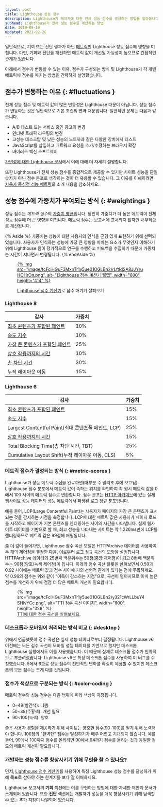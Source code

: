 ```yaml
---
layout: post
title: Lighthouse 성능 점수
description: Lighthouse가 페이지에 대한 전체 성능 점수를 생성하는 방법을 알아봅니다.
subhead: Lighthouse가 전체 성능 점수를 계산하는 방법
date: 2019-09-19
updated: 2021-02-26
---
```


일반적으로, 기회 또는 진단 결과가 아닌 [메트릭](/lighthouse-performance/#metrics)만 Lighthouse 성능 점수에 영향을 미칩니다. 다만, 기회와 진단을 개선하면 메트릭 값이 개선될 가능성이 높으므로 간접적인 관계가 있습니다.

아래에서 점수가 변동할 수 있는 이유, 점수가 구성되는 방식 및 Lighthouse가 각 개별 메트릭에 점수를 매기는 방법을 간략하게 설명했습니다.

## 점수가 변동하는 이유 {: #fluctuations }

전체 성능 점수 및 메트릭 값의 많은 변동성은 Lighthouse 때문이 아닙니다. 성능 점수가 변동하는 것은 일반적으로 기본 조건의 변화 때문입니다. 일반적인 문제는 다음과 같습니다.

- A/B 테스트 또는 서비스 중인 광고의 변경
- 인터넷 트래픽 라우팅의 변경
- 고성능 데스크탑 및 낮은 성능의 노트북과 같은 다양한 장치에서 테스트
- JavaScript를 삽입하고 네트워크 요청을 추가/수정하는 브라우저 확장
- 바이러스 백신 소프트웨어

[가변성에 대한 Lighthouse 문서](https://github.com/GoogleChrome/lighthouse/blob/master/docs/variability.md)에서 이에 대해 더 자세히 설명합니다.

또한 Lighthouse가 전체 성능 점수를 종합적으로 제공할 수 있지만 사이트 성능을 단일 숫자가 아닌 점수 분포로 생각하는 것이 더 유용할 수 있습니다. 그 이유를 이해하려면 [사용자 중심적 성능 메트릭](/user-centric-performance-metrics/)의 소개 내용을 참조하세요.

## 성능 점수에 가중치가 부여되는 방식 {: #weightings }

성능 점수는 *메트릭 점수*의 [가중치 평균](https://www.wikihow.com/Calculate-Weighted-Average#Weighted_Averages_without_Percentages_sub)입니다. 당연히 가중치가 더 높은 메트릭이 전체 성능 점수에 더 큰 영향을 미칩니다. 메트릭 점수는 보고서에 표시되지 않지만 내부적으로 계산됩니다.

{% Aside %} 가중치는 성능에 대한 사용자의 인식을 균형 있게 표현하기 위해 선택되었습니다. 사용자가 인식하는 성능에 가장 큰 영향을 미치는 요소가 무엇인지 이해하기 위해 Lighthouse 팀이 정기적으로 연구를 수행하고 피드백을 수집하기 때문에 가중치는 시간이 지나면서 변경됩니다. {% endAside %}

<figure>
  <p data-md-type="paragraph"><a href="https://googlechrome.github.io/lighthouse/scorecalc/">     {% Img src="image/tcFciHGuF3MxnTr1y5ue01OGLBn2/rLftIdSA8JJYruHOHrOn.png", alt="Lighthouse 점수 계산기 웹앱", width="600", height="414" %}   </a></p>
  <figcaption><a href="https://googlechrome.github.io/lighthouse/scorecalc/">Lighthouse 점수 계산기</a>로 점수 매기기 살펴보기</figcaption></figure>

### Lighthouse 8

<div class="table-wrapper scrollbar">
  <table>
    <thead>
      <tr>
        <th>감사</th>
        <th>가중치</th>
      </tr>
    </thead>
    <tbody>
      <tr>
        <td><a href="/first-contentful-paint/">최초 콘텐츠가 포함된 페인트</a></td>
        <td>10%</td>
      </tr>
      <tr>
        <td><a href="/speed-index/">속도 지수</a></td>
        <td>10%</td>
      </tr>
      <tr>
        <td><a href="/lcp/">가장 큰 콘텐츠가 포함된 페인트</a></td>
        <td>25%</td>
      </tr>
      <tr>
        <td><a href="/interactive/">상호 작용까지의 시간</a></td>
        <td>10%</td>
      </tr>
      <tr>
        <td><a href="/lighthouse-total-blocking-time/">총 차단 시간</a></td>
        <td>30%</td>
      </tr>
      <tr>
        <td><a href="/cls/">누적 레이아웃 이동</a></td>
        <td>15%</td>
      </tr>
    </tbody>
  </table>
</div>

### Lighthouse 6

<div class="table-wrapper scrollbar">
  <table>
    <thead>
      <tr>
        <th>감사</th>
        <th>가중치</th>
      </tr>
    </thead>
    <tbody>
      <tr>
        <td><a href="/first-contentful-paint/">최초 콘텐츠가 포함된 페인트</a></td>
        <td>15%</td>
      </tr>
      <tr>
        <td><a href="/speed-index/">속도 지수</a></td>
        <td>15%</td>
      </tr>
      <tr>
        <td>Largest Contentful Paint(최대 콘텐츠풀 페인트, LCP)</td>
        <td>25%</td>
      </tr>
      <tr>
        <td><a href="/interactive/">상호 작용까지의 시간</a></td>
        <td>15%</td>
      </tr>
      <tr>
        <td>Total Blocking Time(총 차단 시간, TBT)</td>
        <td>25%</td>
      </tr>
      <tr>
        <td>Cumulative Layout Shift(누적 레이아웃 이동, CLS)</td>
        <td>5%</td>
      </tr>
    </tbody>
  </table>
</div>

### 메트릭 점수가 결정되는 방식 {: #metric-scores }

Lighthouse가 성능 메트릭 수집을 완료하면(대부분 수 밀리초 후에 보고됨) Lighthouse 점수 분포에서 메트릭 값이 속하는 위치를 확인하여 각 원시 메트릭 값을 0에서 100 사이의 메트릭 점수로 변환합니다. 점수 분포는 [HTTP 아카이브](https://httparchive.org/)에 있는 실제 웹사이트 성능 데이터의 성능 메트릭에서 파생된 로그 정규 분포입니다.

예를 들어, LCP(Large Contentful Paint)는 사용자가 페이지의 가장 큰 콘텐츠가 표시되는 것을 감지하는 시점을 측정합니다. LCP에 대한 메트릭 값은 사용자가 페이지 로드를 시작하고 페이지가 기본 콘텐츠를 렌더링하는 사이의 시간을 나타냅니다. 실제 웹사이트 데이터를 기반으로 할 때, 최고 성능을 나타내는 사이트는 약 1,220ms만에 LCP를 렌더링하므로 메트릭 값은 99점에 매핑됩니다.

좀 더 깊이 들어가면, Lighthouse 점수 곡선 모델은 HTTPArchive 데이터를 사용하여 두 개의 제어점을 결정한 다음, 이로부터 [로그 정규](https://en.wikipedia.org/wiki/Weber%E2%80%93Fechner_law) 곡선의 모양을 설정합니다. HTTPArchive 데이터의 25번째 백분위수는 50점(중앙 제어점)이 되고 8번째 백분위수는 90점(양호/녹색 제어점)이 됩니다. 아래의 점수 곡선 플롯을 살펴보면서 0.50과 0.92 사이에는 메트릭 값과 점수 사이에 거의 선형적 관계가 있다는 점에 주목하세요. 약 0.96의 점수는 위와 같이 "이득이 감소하는 지점"으로, 곡선이 멀어지므로 이미 높은 점수를 개선하기 위해 점점 더 많은 메트릭 개선이 필요합니다.

<figure>{% Img src="image/tcFciHGuF3MxnTr1y5ue01OGLBn2/y321cWrLLbuY4SHlvYCc.png", alt="TTI 점수 곡선 이미지", width="600", height="329" %}<figcaption> <a href="https://www.desmos.com/calculator/o98tbeyt1t">TTI에 대한 점수 곡선을 살펴보세요</a>.</figcaption></figure>

### 데스크톱과 모바일이 처리되는 방식 비교 {: #desktop }

위에서 언급했듯이 점수 곡선은 실제 성능 데이터로부터 결정됩니다. Lighthouse v6 이전에는 모든 점수 곡선이 모바일 성능 데이터를 기반으로 했지만 데스크톱 Lighthouse 실행에서도 이를 사용했습니다. 이 때문에 실제로 데스크톱 점수가 인위적으로 부풀려졌습니다. Lighthouse v6은 특정 데스크톱 점수를 사용하여 이 버그를 수정했습니다. 5에서 6으로 성능 점수의 전반적인 변화를 확실히 예상할 수 있지만 데스크톱의 모든 점수는 크게 다를 것입니다.

### 점수가 색상으로 구분되는 방식 {: #color-coding }

메트릭 점수와 성능 점수는 다음 범위에 따라 색상이 지정됩니다.

- 0~49(빨간색): 나쁨
- 50~89(주황색): 개선 필요
- 90~100(녹색): 양호

좋은 사용자 경험을 제공하기 위해 사이트는 양호한 점수(90-100)를 얻기 위해 노력해야 합니다. 100점의 "완벽한" 점수는 달성하기가 매우 어렵고 기대되지 않습니다. 예를 들어, 99에서 100까지 점수를 올리려면 90에서 94까지 점수를 올리는 것과 동일한 정도의 메트릭 개선이 필요합니다.

### 개발자는 성능 점수를 향상시키기 위해 무엇을 할 수 있나요?

먼저, [Lighthouse 점수 계산기](https://googlechrome.github.io/lighthouse/scorecalc/)를 사용하여 특정 Lighthouse 성능 점수를 달성하기 위해 목표로 삼아야 하는 한계치를 보다 잘 이해하세요.

Lighthouse 보고서의 **기회** 섹션에는 이를 구현하는 방법에 대한 자세한 제안과 문서가 소개되어 있습니다. 또한 **진단** 섹션에는 개발자가 성능을 더욱 향상시키기 위해 탐색할 수 있는 추가 지침이 나열되어 있습니다.

<!--
We don't think users care about the historical scoring rubrics, but we'd still prefer to keep them around because X
## Historical versions

### Lighthouse 5

<div class="table-wrapper scrollbar">
  <table>
    <thead>
      <tr>
        <th>Audit</th>
        <th>Weight</th>
      </tr>
    </thead>
    <tbody>
      <tr>
        <td><a href="/first-contentful-paint/">First Contentful Paint</a></td>
        <td>20%</td>
      </tr>
      <tr>
        <td><a href="/speed-index/">Speed Index</a></td>
        <td>27%</td>
      </tr>
      <tr>
        <td><a href="/first-meaningful-paint/">First Meaningful Paint</a></td>
        <td>7%</td>
      </tr>
      <tr>
        <td><a href="/interactive/">Time to Interactive</a></td>
        <td>33%</td>
      </tr>
      <tr>
        <td><a href="/first-cpu-idle/">First CPU Idle</a></td>
        <td>13%</td>
      </tr>
    </tbody>
  </table>
</div>

### Lighthouse 3 and 4

<div class="table-wrapper scrollbar">
  <table>
    <thead>
      <tr>
        <th>Audit</th>
        <th>Weight</th>
      </tr>
    </thead>
    <tbody>
      <tr>
        <td><a href="/first-contentful-paint/">First Contentful Paint</a></td>
        <td>23%</td>
      </tr>
      <tr>
        <td><a href="/speed-index/">Speed Index</a></td>
        <td>27%</td>
      </tr>
      <tr>
        <td><a href="/first-meaningful-paint/">First Meaningful Paint</a></td>
        <td>7%</td>
      </tr>
      <tr>
        <td><a href="/interactive/">Time to Interactive</a></td>
        <td>33%</td>
      </tr>
      <tr>
        <td><a href="/first-cpu-idle/">First CPU Idle</a></td>
      </tr>
    </tbody>
  </table>
</div>

### Lighthouse 2

<div class="table-wrapper scrollbar">
  <table>
    <thead>
      <tr>
        <th>Audit</th>
        <th>Weight</th>
      </tr>
    </thead>
    <tbody>
      <tr>
        <td><a href="/first-contentful-paint/">First Contentful Paint</a></td>
        <td>6%</td>
      </tr>
      <tr>
        <td><a href="/speed-index/">Speed Index</a></td>
        <td>6%</td>
      </tr>
      <tr>
        <td><a href="/first-meaningful-paint/">First Meaningful Paint</a></td>
        <td>29%</td>
      </tr>
      <tr>
        <td><a href="/interactive/">Time to Interactive</a></td>
        <td>29%</td>
      </tr>
      <tr>
        <td><a href="/first-cpu-idle/">First CPU Idle</a></td>
        <td>29%</td>
      </tr>
    </tbody>
  </table>
</div>

-->
